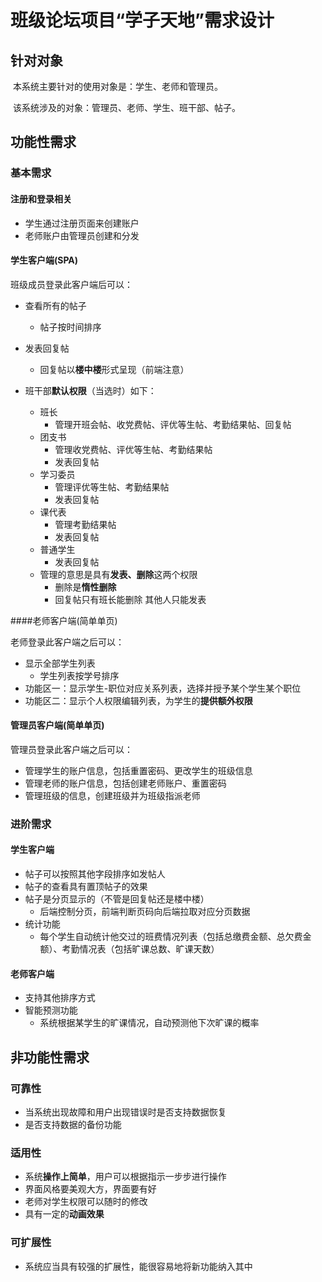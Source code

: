 # 班级论坛项目“学子天地”需求设计

## 针对对象

​	本系统主要针对的使用对象是：学生、老师和管理员。

​	该系统涉及的对象：管理员、老师、学生、班干部、帖子。

## 功能性需求

### 基本需求

#### 注册和登录相关

+ 学生通过注册页面来创建账户
+ 老师账户由管理员创建和分发

#### 学生客户端(SPA)

班级成员登录此客户端后可以：

+ 查看所有的帖子
  + 帖子按时间排序
+ 发表回复帖
  + 回复帖以**楼中楼**形式呈现（前端注意）


+ 班干部**默认权限**（当选时）如下：
  + 班长
    + 管理开班会帖、收党费帖、评优等生帖、考勤结果帖、回复帖
  + 团支书
    + 管理收党费帖、评优等生帖、考勤结果帖
    + 发表回复帖
  + 学习委员
    + 管理评优等生帖、考勤结果帖
    + 发表回复帖
  + 课代表
    + 管理考勤结果帖
    + 发表回复帖
  + 普通学生
    + 发表回复帖
  + 管理的意思是具有**发表、删除**这两个权限
    + 删除是**惰性删除**
    + 回复帖只有班长能删除 其他人只能发表

####老师客户端(简单单页)

老师登录此客户端之后可以：

+ 显示全部学生列表
    + 学生列表按学号排序
+ 功能区一：显示学生-职位对应关系列表，选择并授予某个学生某个职位
+ 功能区二：显示个人权限编辑列表，为学生的**提供额外权限**

#### 管理员客户端(简单单页)

管理员登录此客户端之后可以：

+ 管理学生的账户信息，包括重置密码、更改学生的班级信息
+ 管理老师的账户信息，包括创建老师账户、重置密码
+ 管理班级的信息，创建班级并为班级指派老师

### 进阶需求

#### 学生客户端

+ 帖子可以按照其他字段排序如发帖人
+ 帖子的查看具有置顶帖子的效果
+ 帖子是分页显示的（不管是回复帖还是楼中楼）
  - 后端控制分页，前端判断页码向后端拉取对应分页数据
+ 统计功能
  + 每个学生自动统计他交过的班费情况列表（包括总缴费金额、总欠费金额）、考勤情况表（包括旷课总数、旷课天数）

#### 老师客户端

+ 支持其他排序方式
+ 智能预测功能
  + 系统根据某学生的旷课情况，自动预测他下次旷课的概率

## 非功能性需求

### 可靠性

+ 当系统出现故障和用户出现错误时是否支持数据恢复
+ 是否支持数据的备份功能

### 适用性

+ 系统**操作上简单**，用户可以根据指示一步步进行操作
+ 界面风格要美观大方，界面要有好
+ 老师对学生权限可以随时的修改
+ 具有一定的**动画效果**

### 可扩展性

+ 系统应当具有较强的扩展性，能很容易地将新功能纳入其中
